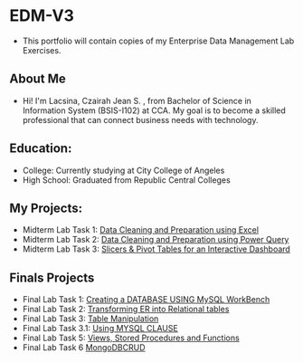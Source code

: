 # EDM-V3
- This portfolio will contain copies of my Enterprise Data Management Lab Exercises.

## About Me
- Hi! I'm Lacsina, Czairah Jean S. , from Bachelor of Science in Information System (BSIS-I102) at CCA. My goal is to become a skilled professional that can connect business needs with technology.
## Education:
- College: Currently studying at City College of Angeles
- High School: Graduated from Republic Central Colleges


## My Projects:
- Midterm Lab Task 1: [Data Cleaning and Preparation using Excel](https://cjslacsina.github.io/Midterm-Lab-Task-1/)
- Midterm Lab Task 2: [Data Cleaning and Preparation using Power Query](https://cjslacsina.github.io/Midterm-Lab-Task-2/)
- Midterm Lab Task 3: [Slicers & Pivot Tables for an Interactive Dashboard](https://cjslacsina.github.io/Midterm-Lab-Task-3/)

## Finals Projects
- Final Lab Task 1: [Creating a DATABASE USING MySQL WorkBench](https://cjslacsina.github.io/Final-Lab-Task-1/)
- Final Lab Task 2: [Transforming ER into Relational tables](https://cjslacsina.github.io/Finals-Lab-Task-2/)
- Final Lab Task 3: [Table Manipulation](https://cjslacsina.github.io/Finals-Lab-Task-3/)
- Final Lab Task 3.1: [Using MYSQL CLAUSE](https://cjslacsina.github.io/Final-Lab-Task-3.1/)
- Final Lab Task 5: [Views, Stored Procedures and Functions](https://cjslacsina.github.io/Final-Lab-Task-5/)
- Final Lab Task 6 [MongoDBCRUD](https://cjslacsina.github.io/Final-Lab-Task-6/)

  


